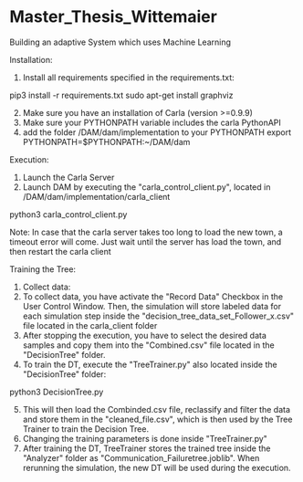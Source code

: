 # Master_Thesis_Wittemaier
Building an adaptive System which uses Machine Learning

Installation:
1. Install all requirements specified in the requirements.txt:

pip3 install -r requirements.txt
sudo apt-get install graphviz

2. Make sure you have an installation of Carla (version >=0.9.9)
3. Make sure your PYTHONPATH variable includes the carla PythonAPI
4. add the folder /DAM/dam/implementation to your PYTHONPATH
	export PYTHONPATH=$PYTHONPATH:~/DAM/dam

Execution:
1. Launch the Carla Server
2. Launch DAM by executing the "carla_control_client.py", located in /DAM/dam/implementation/carla_client

python3 carla_control_client.py

Note:
In case that the carla server takes too long to load the new town, a timeout error will come. Just wait until the server has load the town, and then restart the carla client

Training the Tree:

1. Collect data:
2. To collect data, you have activate the "Record Data" Checkbox in the User Control Window. Then, the simulation will store labeled data for each simulation step inside the "decision_tree_data_set_Follower_x.csv" file located in the carla_client folder
3. After stopping the execution, you have to select the desired data samples and copy them into the "Combined.csv" file located in the "DecisionTree" folder.
4. To train the DT, execute the "TreeTrainer.py" also located inside the "DecisionTree" folder:

python3 DecisionTree.py

5. This will then load the Combinded.csv file, reclassify and filter the data and store them in the "cleaned_file.csv", which is then used by the Tree Trainer to train the Decision Tree.
6. Changing the training parameters is done inside "TreeTrainer.py"
7. After training the DT, TreeTrainer stores the trained tree inside the "Analyzer" folder as "Communication_Failuretree.joblib". When rerunning the simulation, the new DT will be used during the execution.
